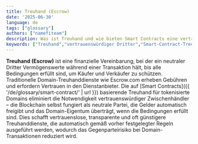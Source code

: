 ```yaml
---
title: Treuhand (Escrow)
date: '2025-06-30'
language: de
tags: ["glossary"]
authors: ["namefiteam"]
description: Was ist Treuhand und wie bieten Smart Contracts eine vertrauenslose Treuhand für Domains?
keywords: ["Treuhand","vertrauenswürdiger Dritter","Smart-Contract-Treuhand","vertrauenslos","sichere Transaktionen"]
---
```


**Treuhand (Escrow)** ist eine finanzielle Vereinbarung, bei der ein neutraler Dritter Vermögenswerte während einer Transaktion hält, bis alle Bedingungen erfüllt sind, um Käufer und Verkäufer zu schützen. Traditionelle Domain-Treuhanddienste wie Escrow.com erheben Gebühren und erfordern Vertrauen in den Dienstanbieter. Die auf [Smart Contracts]({{ '/de/glossary/smart-contract/' | url }}) basierende Treuhand für tokenisierte Domains eliminiert die Notwendigkeit vertrauenswürdiger Zwischenhändler – die Blockchain selbst fungiert als neutrale Partei, die Gelder automatisch freigibt und das Domain-Eigentum überträgt, wenn die Bedingungen erfüllt sind. Dies schafft vertrauenslose, transparente und oft günstigere Treuhanddienste, die automatisch gemäß vorher festgelegter Regeln ausgeführt werden, wodurch das Gegenparteirisiko bei Domain-Transaktionen reduziert wird.